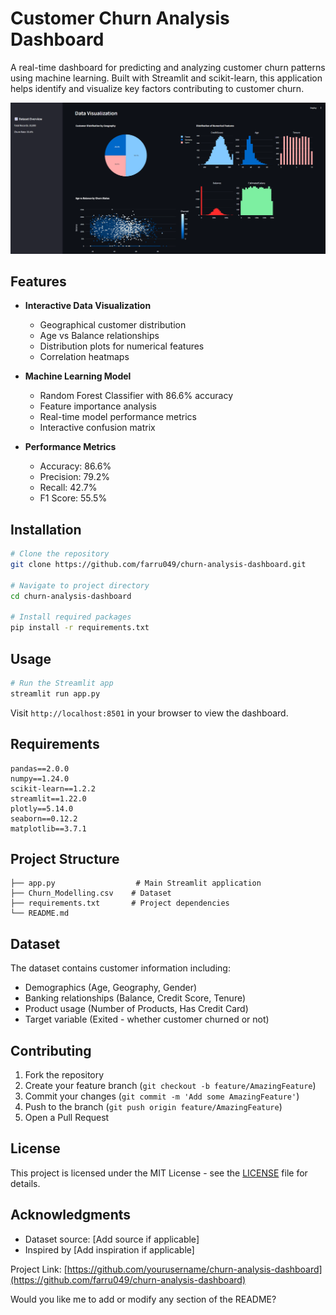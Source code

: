 # Customer Churn Analysis Dashboard

A real-time dashboard for predicting and analyzing customer churn patterns using machine learning. Built with Streamlit and scikit-learn, this application helps identify and visualize key factors contributing to customer churn.

![Churn Dashboard Preview](strm.png)

## Features

- **Interactive Data Visualization**
  - Geographical customer distribution
  - Age vs Balance relationships
  - Distribution plots for numerical features
  - Correlation heatmaps

- **Machine Learning Model**
  - Random Forest Classifier with 86.6% accuracy
  - Feature importance analysis
  - Real-time model performance metrics
  - Interactive confusion matrix

- **Performance Metrics**
  - Accuracy: 86.6%
  - Precision: 79.2%
  - Recall: 42.7%
  - F1 Score: 55.5%

## Installation

```bash
# Clone the repository
git clone https://github.com/farru049/churn-analysis-dashboard.git

# Navigate to project directory
cd churn-analysis-dashboard

# Install required packages
pip install -r requirements.txt
```

## Usage

```bash
# Run the Streamlit app
streamlit run app.py
```

Visit `http://localhost:8501` in your browser to view the dashboard.

## Requirements

```text
pandas==2.0.0
numpy==1.24.0
scikit-learn==1.2.2
streamlit==1.22.0
plotly==5.14.0
seaborn==0.12.2
matplotlib==3.7.1
```

## Project Structure

```
├── app.py                  # Main Streamlit application
├── Churn_Modelling.csv    # Dataset
├── requirements.txt       # Project dependencies
└── README.md
```

## Dataset

The dataset contains customer information including:
- Demographics (Age, Geography, Gender)
- Banking relationships (Balance, Credit Score, Tenure)
- Product usage (Number of Products, Has Credit Card)
- Target variable (Exited - whether customer churned or not)

## Contributing

1. Fork the repository
2. Create your feature branch (`git checkout -b feature/AmazingFeature`)
3. Commit your changes (`git commit -m 'Add some AmazingFeature'`)
4. Push to the branch (`git push origin feature/AmazingFeature`)
5. Open a Pull Request

## License

This project is licensed under the MIT License - see the [LICENSE](LICENSE) file for details.

## Acknowledgments

- Dataset source: [Add source if applicable]
- Inspired by [Add inspiration if applicable]

Project Link: [https://github.com/yourusername/churn-analysis-dashboard](https://github.com/farru049/churn-analysis-dashboard)

Would you like me to add or modify any section of the README?